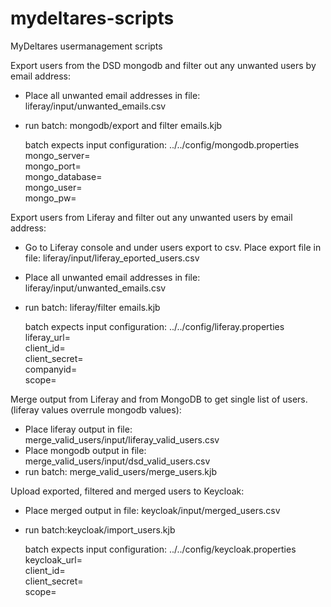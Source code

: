 # mydeltares-scripts
MyDeltares usermanagement scripts

Export users from the DSD mongodb and filter out any unwanted users by email address:
- Place all unwanted email addresses in file: liferay/input/unwanted_emails.csv
- run batch: mongodb/export and filter emails.kjb
  
  batch expects input configuration: ../../config/mongodb.properties<br>
      mongo_server=<br>
      mongo_port=<br>
      mongo_database=<br>
      mongo_user=<br>
      mongo_pw=<br>

Export users from Liferay and filter out any unwanted users by email address:
- Go to Liferay console and under users export to csv. Place export file in file: liferay/input/liferay_eported_users.csv
- Place all unwanted email addresses in file: liferay/input/unwanted_emails.csv
- run batch: liferay/filter emails.kjb
  
  batch expects input configuration: ../../config/liferay.properties<br>
  liferay_url=<br>
  client_id=<br>
  client_secret=<br>
  companyid=<br>
  scope=<br>

Merge output from Liferay and from MongoDB to get single list of users. (liferay values overrule mongodb values):
- Place liferay output in file: merge_valid_users/input/liferay_valid_users.csv
- Place mongodb output in file: merge_valid_users/input/dsd_valid_users.csv
- run batch: merge_valid_users/merge_users.kjb

Upload exported, filtered and merged users to Keycloak:
- Place merged output in file: keycloak/input/merged_users.csv
- run batch:keycloak/import_users.kjb
  
  batch expects input configuration: ../../config/keycloak.properties<br>
  keycloak_url=<br>
  client_id=<br>
  client_secret=<br>
  scope=<br>


